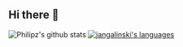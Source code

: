 ## Hi there 👋

![Philipz's github stats](https://github-readme-stats.vercel.app/api?username=philipz&title_color=ffffff&text_color=c9cacc&icon_color=2bbc8a&bg_color=1d1f21)
[![jangalinski's languages](https://github-readme-stats.vercel.app/api/top-langs/?username=philipz&title_color=ffffff&text_color=c9cacc&icon_color=2bbc8a&bg_color=1d1f21)](https://github.com/philipz/philipz)